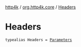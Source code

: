 [http4k](../index.md) / [org.http4k.core](index.md) / [Headers](./-headers.md)

# Headers

`typealias Headers = `[`Parameters`](-parameters.md)